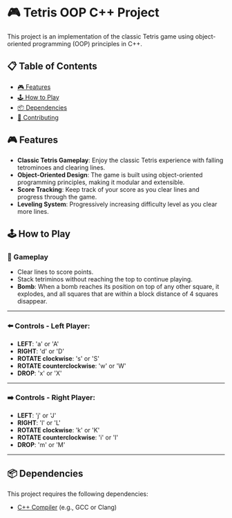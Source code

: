# 🎮 Tetris OOP C++ Project

This project is an implementation of the classic Tetris game using object-oriented programming (OOP) principles in C++.

## 📋 Table of Contents

- [🎮 Features](#-features)
- [🕹️ How to Play](#️-how-to-play)
- [📦 Dependencies](#-dependencies)
- [🤝 Contributing](#-contributing)


## 🎮 Features

- **Classic Tetris Gameplay**: Enjoy the classic Tetris experience with falling tetrominoes and clearing lines.
- **Object-Oriented Design**: The game is built using object-oriented programming principles, making it modular and extensible.
- **Score Tracking**: Keep track of your score as you clear lines and progress through the game.
- **Leveling System**: Progressively increasing difficulty level as you clear more lines.

## 🕹️ How to Play


### 👾 Gameplay

- Clear lines to score points.
- Stack tetriminos without reaching the top to continue playing.
- **Bomb**: When a bomb reaches its position on top of any other square, it explodes, and all squares that are within a block distance of 4 squares disappear.

---

### ⬅️ Controls - Left Player:

- **LEFT**: 'a' or 'A'
- **RIGHT**: 'd' or 'D'
- **ROTATE clockwise**: 's' or 'S'
- **ROTATE counterclockwise**: 'w' or 'W'
- **DROP**: 'x' or 'X'

---

### ➡️ Controls - Right Player:

- **LEFT**: 'j' or 'J'
- **RIGHT**: 'l' or 'L'
- **ROTATE clockwise**: 'k' or 'K'
- **ROTATE counterclockwise**: 'i' or 'I'
- **DROP**: 'm' or 'M'

---


## 📦 Dependencies

This project requires the following dependencies:

- [C++ Compiler](https://gcc.gnu.org/) (e.g., GCC or Clang)

